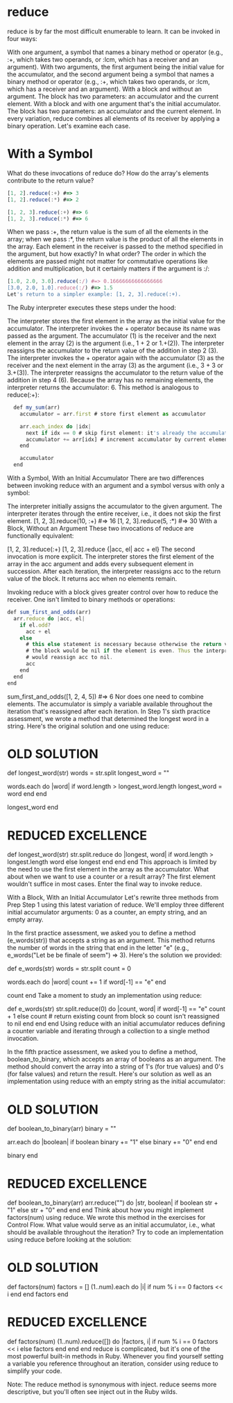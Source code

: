 # reduce
reduce is by far the most difficult enumerable to learn. It can be invoked in four ways:

With one argument, a symbol that names a binary method or operator (e.g., :+, which takes two operands, or :lcm, which has a receiver and an argument).
With two arguments, the first argument being the initial value for the accumulator, and the second argument being a symbol that names a binary method or operator (e.g., :+, which takes two operands, or :lcm, which has a receiver and an argument).
With a block and without an argument. The block has two parameters: an accumulator and the current element.
With a block and with one argument that's the initial accumulator. The block has two parameters: an accumulator and the current element.
In every variation, reduce combines all elements of its receiver by applying a binary operation. Let's examine each case.

# With a Symbol
What do these invocations of reduce do? How do the array's elements contribute to the return value?
```script.js
[1, 2].reduce(:+) #=> 3
[1, 2].reduce(:*) #=> 2

[1, 2, 3].reduce(:+) #=> 6
[1, 2, 3].reduce(:*) #=> 6
```
When we pass :+, the return value is the sum of all the elements in the array; when we pass :*, the return value is the product of all the elements in the array. Each element in the receiver is passed to the method specified in the argument, but how exactly? In what order? The order in which the elements are passed might not matter for commutative operations like addition and multiplication, but it certainly matters if the argument is :/:
```script.js
[1.0, 2.0, 3.0].reduce(:/) #=> 0.16666666666666666
[3.0, 2.0, 1.0].reduce(:/) #=> 1.5
Let's return to a simpler example: [1, 2, 3].reduce(:+). 
```
The Ruby interpreter executes these steps under the hood:

The interpreter stores the first element in the array as the initial value for the accumulator.
The interpreter invokes the + operator because its name was passed as the argument. The accumulator (1) is the receiver and the next element in the array (2) is the argument (i.e., 1 + 2 or 1.+(2)).
The interpreter reassigns the accumulator to the return value of the addition in step 2 (3).
The interpreter invokes the + operator again with the accumulator (3) as the receiver and the next element in the array (3) as the argument (i.e., 3 + 3 or 3.+(3)).
The interpreter reassigns the accumulator to the return value of the addition in step 4 (6).
Because the array has no remaining elements, the interpreter returns the accumulator: 6.
This method is analogous to reduce(:+):
```script.js
  def my_sum(arr)
    accumulator = arr.first # store first element as accumulator

    arr.each_index do |idx|
      next if idx == 0 # skip first element: it's already the accumulator
      accumulator += arr[idx] # increment accumulator by current element
    end

    accumulator
  end
  ```
With a Symbol, With an Initial Accumulator
There are two differences between invoking reduce with an argument and a symbol versus with only a symbol:

The interpreter initially assigns the accumulator to the given argument.
The interpreter iterates through the entire receiver, i.e., it does not skip the first element.
[1, 2, 3].reduce(10, :+) #=> 16
[1, 2, 3].reduce(5, :*) #=> 30
With a Block, Without an Argument
These two invocations of reduce are functionally equivalent:

[1, 2, 3].reduce(:+)
[1, 2, 3].reduce {|acc, el| acc + el}
The second invocation is more explicit. The interpreter stores the first element of the array in the acc argument and adds every subsequent element in succession. After each iteration, the interpreter reassigns acc to the return value of the block. It returns acc when no elements remain.

Invoking reduce with a block gives greater control over how to reduce the receiver. One isn't limited to binary methods or operations:
```script.js
def sum_first_and_odds(arr)
  arr.reduce do |acc, el|
    if el.odd?
      acc + el
    else
      # this else statement is necessary because otherwise the return value of
      # the block would be nil if the element is even. Thus the interpreter
      # would reassign acc to nil.
      acc
    end
  end
end
```
sum_first_and_odds([1, 2, 4, 5]) #=> 6
Nor does one need to combine elements. The accumulator is simply a variable available throughout the iteration that's reassigned after each iteration. In Step 1's sixth practice assessment, we wrote a method that determined the longest word in a string. Here's the original solution and one using reduce:

# OLD SOLUTION
def longest_word(str)
  words = str.split
  longest_word = ""

  words.each do |word|
    if word.length > longest_word.length
      longest_word = word
    end
  end

  longest_word
end

# REDUCED EXCELLENCE
def longest_word(str)
  str.split.reduce do |longest, word|
    if word.length > longest.length
      word
    else
      longest
    end
  end
end
This approach is limited by the need to use the first element in the array as the accumulator. What about when we want to use a counter or a result array? The first element wouldn't suffice in most cases. Enter the final way to invoke reduce.

With a Block, With an Initial Accumulator
Let's rewrite three methods from Prep Step 1 using this latest variation of reduce. We'll employ three different initial accumulator arguments: 0 as a counter, an empty string, and an empty array.

In the first practice assessment, we asked you to define a method (e_words(str)) that accepts a string as an argument. This method returns the number of words in the string that end in the letter "e" (e.g., e_words("Let be be finale of seem") => 3). Here's the solution we provided:

def e_words(str)
  words = str.split
  count = 0

  words.each do |word|
    count += 1 if word[-1] == "e"
  end

  count
end
Take a moment to study an implementation using reduce:

def e_words(str)
  str.split.reduce(0) do |count, word|
    if word[-1] == "e"
      count + 1
    else
      count # return existing count from block so count isn't reassigned to nil
    end
  end
end
Using reduce with an initial accumulator reduces defining a counter variable and iterating through a collection to a single method invocation.

In the fifth practice assessment, we asked you to define a method, boolean_to_binary, which accepts an array of booleans as an argument. The method should convert the array into a string of 1's (for true values) and 0's (for false values) and return the result. Here's our solution as well as an implementation using reduce with an empty string as the initial accumulator:

# OLD SOLUTION
def boolean_to_binary(arr)
  binary = ""

  arr.each do |boolean|
    if boolean
      binary += "1"
    else
      binary += "0"
    end
  end

  binary
end

# REDUCED EXCELLENCE
def boolean_to_binary(arr)
  arr.reduce("") do |str, boolean|
    if boolean
      str + "1"
    else
      str + "0"
    end
  end
end
Think about how you might implement factors(num) using reduce. We wrote this method in the exercises for Control Flow. What value would serve as an initial accumulator, i.e., what should be available throughout the iteration? Try to code an implementation using reduce before looking at the solution:

# OLD SOLUTION
def factors(num)
  factors = []
  (1..num).each do |i|
    if num % i == 0
      factors << i
    end
  end
  factors
end


# REDUCED EXCELLENCE
def factors(num)
  (1..num).reduce([]) do |factors, i|
    if num % i == 0
      factors << i
    else
      factors
    end
  end
end
reduce is complicated, but it's one of the most powerful built-in methods in Ruby. Whenever you find yourself setting a variable you reference throughout an iteration, consider using reduce to simplify your code.

Note: The reduce method is synonymous with inject. reduce seems more descriptive, but you'll often see inject out in the Ruby wilds.